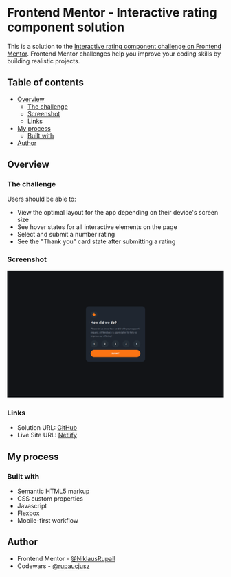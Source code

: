 # Frontend Mentor - Interactive rating component solution

This is a solution to the [Interactive rating component challenge on Frontend Mentor](https://www.frontendmentor.io/challenges/interactive-rating-component-koxpeBUmI). Frontend Mentor challenges help you improve your coding skills by building realistic projects. 

## Table of contents

- [Overview](#overview)
  - [The challenge](#the-challenge)
  - [Screenshot](#screenshot)
  - [Links](#links)
- [My process](#my-process)
  - [Built with](#built-with)
- [Author](#author)

## Overview

### The challenge

Users should be able to:

- View the optimal layout for the app depending on their device's screen size
- See hover states for all interactive elements on the page
- Select and submit a number rating
- See the "Thank you" card state after submitting a rating

### Screenshot

![](./screenshot.jpg)

### Links

- Solution URL: [GitHub](./)
- Live Site URL: [Netlify]()

## My process

### Built with

- Semantic HTML5 markup
- CSS custom properties
- Javascript
- Flexbox
- Mobile-first workflow

## Author

- Frontend Mentor - [@NiklausRupail](https://www.frontendmentor.io/profile/NiklausRupail)
- Codewars - [@rupaucjusz](https://www.codewars.com/users/rupaucjusz)